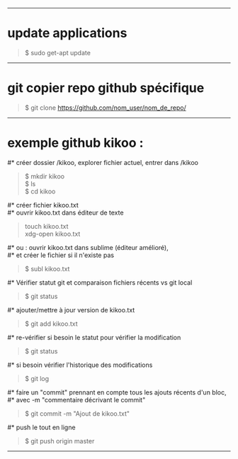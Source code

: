 ___________________

# update applications  
> $ sudo get-apt update

___________________

# git copier repo github spécifique  
> $ git clone https://github.com/nom_user/nom_de_repo/

___________________


# exemple github kikoo :
#* créer dossier /kikoo, explorer fichier actuel, entrer dans /kikoo  
> $ mkdir kikoo  
> $ ls  
> $ cd kikoo
	


#* créer fichier kikoo.txt  
#* ouvrir kikoo.txt dans éditeur de texte  
> touch kikoo.txt  
> xdg-open kikoo.txt

#* ou : ouvrir kikoo.txt dans sublime (éditeur amélioré),  
#* et créer le fichier si il n'existe pas  
> $ subl kikoo.txt

#* Vérifier statut git et comparaison fichiers récents vs git local  
> $ git status

#* ajouter/mettre à jour version de kikoo.txt  
> $ git add kikoo.txt

#* re-vérifier si besoin le statut pour vérifier la modification  
> $ git status

#* si besoin vérifier l'historique des modifications  
> $ git log

#* faire un "commit" prennant en compte tous les ajouts récents d'un bloc,  
#* avec -m "commentaire décrivant le commit"  
> $ git commit -m "Ajout de kikoo.txt"

#* push le tout en ligne  
> $ git push origin master

___________________
